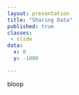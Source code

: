 ```yaml
---
layout: presentation
title: "Sharing Data"
published: true
classes:
 - slide
data:
  x: 0
  y: -1000

---
```


bloop